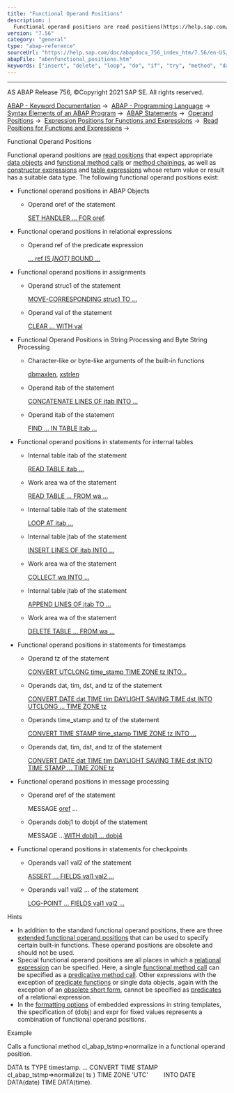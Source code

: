 ```yaml
---
title: "Functional Operand Positions"
description: |
  Functional operand positions are read positions(https://help.sap.com/doc/abapdocu_756_index_htm/7.56/en-US/abenread_position_glosry.htm 'Glossary Entry') that expect appropriate data objects(https://help.sap.com/doc/abapdocu_756_index_htm/7.56/en-US/abendata_object_glosry.htm 'Glossary Entry') a
version: "7.56"
category: "general"
type: "abap-reference"
sourceUrl: "https://help.sap.com/doc/abapdocu_756_index_htm/7.56/en-US/abenfunctional_positions.htm"
abapFile: "abenfunctional_positions.htm"
keywords: ["insert", "delete", "loop", "do", "if", "try", "method", "data", "internal-table", "abenfunctional", "positions"]
---
```


* * *

AS ABAP Release 756, ©Copyright 2021 SAP SE. All rights reserved.

[ABAP - Keyword Documentation](https://help.sap.com/doc/abapdocu_756_index_htm/7.56/en-US/abenabap.htm) →  [ABAP - Programming Language](https://help.sap.com/doc/abapdocu_756_index_htm/7.56/en-US/abenabap_reference.htm) →  [Syntax Elements of an ABAP Program](https://help.sap.com/doc/abapdocu_756_index_htm/7.56/en-US/abenabap_syntax.htm) →  [ABAP Statements](https://help.sap.com/doc/abapdocu_756_index_htm/7.56/en-US/abenabap_statements.htm) →  [Operand Positions](https://help.sap.com/doc/abapdocu_756_index_htm/7.56/en-US/abenoperand_positions.htm) →  [Expression Positions for Functions and Expressions](https://help.sap.com/doc/abapdocu_756_index_htm/7.56/en-US/abenexpression_positions.htm) →  [Read Positions for Functions and Expressions](https://help.sap.com/doc/abapdocu_756_index_htm/7.56/en-US/abenexpression_positions_read.htm) → 

Functional Operand Positions

Functional operand positions are [read positions](https://help.sap.com/doc/abapdocu_756_index_htm/7.56/en-US/abenread_position_glosry.htm "Glossary Entry") that expect appropriate [data objects](https://help.sap.com/doc/abapdocu_756_index_htm/7.56/en-US/abendata_object_glosry.htm "Glossary Entry") and [functional method calls](https://help.sap.com/doc/abapdocu_756_index_htm/7.56/en-US/abenfunctional_method_call_glosry.htm "Glossary Entry") or [method chainings](https://help.sap.com/doc/abapdocu_756_index_htm/7.56/en-US/abenmethod_chaining_glosry.htm "Glossary Entry"), as well as [constructor expressions](https://help.sap.com/doc/abapdocu_756_index_htm/7.56/en-US/abenconstructor_expression_glosry.htm "Glossary Entry") and [table expressions](https://help.sap.com/doc/abapdocu_756_index_htm/7.56/en-US/abentable_expression_glosry.htm "Glossary Entry") whose return value or result has a suitable data type. The following functional operand positions exist:

-   Functional operand positions in ABAP Objects
    -   Operand oref of the statement
        
        [SET HANDLER ... FOR oref](https://help.sap.com/doc/abapdocu_756_index_htm/7.56/en-US/abapset_handler_instance.htm).
        
-   Functional operand positions in relational expressions
    -   Operand ref of the predicate expression
        
        [... ref IS *\[*NOT*\]* BOUND ...](https://help.sap.com/doc/abapdocu_756_index_htm/7.56/en-US/abenlogexp_bound.htm)
        
-   Functional operand positions in assignments
    -   Operand struc1 of the statement
        
        [MOVE-CORRESPONDING struc1 TO ...](https://help.sap.com/doc/abapdocu_756_index_htm/7.56/en-US/abapmove-corresponding.htm)
        
    -   Operand val of the statement
        
        [CLEAR ... WITH val](https://help.sap.com/doc/abapdocu_756_index_htm/7.56/en-US/abapclear.htm)
        
-   Functional Operand Positions in String Processing and Byte String Processing
    -   Character-like or byte-like arguments of the built-in functions
        
        [dbmaxlen](https://help.sap.com/doc/abapdocu_756_index_htm/7.56/en-US/abenlength_functions.htm), [xstrlen](https://help.sap.com/doc/abapdocu_756_index_htm/7.56/en-US/abendescriptive_functions_binary.htm)
        
    -   Operand itab of the statement
        
        [CONCATENATE LINES OF itab INTO ...](https://help.sap.com/doc/abapdocu_756_index_htm/7.56/en-US/abapconcatenate.htm)
        
    -   Operand itab of the statement
        
        [FIND ... IN TABLE itab ...](https://help.sap.com/doc/abapdocu_756_index_htm/7.56/en-US/abapfind_itab.htm)
        
-   Functional operand positions in statements for internal tables
    -   Internal table itab of the statement
        
        [READ TABLE itab ...](https://help.sap.com/doc/abapdocu_756_index_htm/7.56/en-US/abapread_table.htm)
        
    -   Work area wa of the statement
        
        [READ TABLE ... FROM wa ...](https://help.sap.com/doc/abapdocu_756_index_htm/7.56/en-US/abapread_table_key.htm)
        
    -   Internal table itab of the statement
        
        [LOOP AT itab ...](https://help.sap.com/doc/abapdocu_756_index_htm/7.56/en-US/abaploop_at_itab.htm)
        
    -   Internal table jtab of the statement
        
        [INSERT LINES OF jtab INTO ...](https://help.sap.com/doc/abapdocu_756_index_htm/7.56/en-US/abapinsert_itab_linespec.htm)
        
    -   Work area wa of the statement
        
        [COLLECT wa INTO ...](https://help.sap.com/doc/abapdocu_756_index_htm/7.56/en-US/abapcollect.htm)
        
    -   Internal table jtab of the statement
        
        [APPEND LINES OF jtab TO ...](https://help.sap.com/doc/abapdocu_756_index_htm/7.56/en-US/abapappend_linespec.htm)
        
    -   Work area wa of the statement
        
        [DELETE TABLE ... FROM wa ...](https://help.sap.com/doc/abapdocu_756_index_htm/7.56/en-US/abapdelete_itab_key.htm)
        
-   Functional operand positions in statements for timestamps
    -   Operand tz of the statement
        
        [CONVERT UTCLONG time\_stamp TIME ZONE tz INTO...](https://help.sap.com/doc/abapdocu_756_index_htm/7.56/en-US/abapconvert_utclong.htm)
        
    -   Operands dat, tim, dst, and tz of the statement
        
        [CONVERT DATE dat TIME tim DAYLIGHT SAVING TIME dst INTO UTCLONG ... TIME ZONE tz](https://help.sap.com/doc/abapdocu_756_index_htm/7.56/en-US/abapconvert_date_utclong.htm)
        
    -   Operands time\_stamp and tz of the statement
        
        [CONVERT TIME STAMP time\_stamp TIME ZONE tz INTO ...](https://help.sap.com/doc/abapdocu_756_index_htm/7.56/en-US/abapconvert_time-stamp.htm)
        
    -   Operands dat, tim, dst, and tz of the statement
        
        [CONVERT DATE dat TIME tim DAYLIGHT SAVING TIME dst INTO TIME STAMP ... TIME ZONE tz](https://help.sap.com/doc/abapdocu_756_index_htm/7.56/en-US/abapconvert_date_time-stamp.htm)
        
-   Functional operand positions in message processing
    -   Operand oref of the statement
        
        MESSAGE [oref](https://help.sap.com/doc/abapdocu_756_index_htm/7.56/en-US/abapmessage_msg.htm) ...
        
    -   Operands dobj1 to dobj4 of the statement
        
        MESSAGE ...[WITH dobj1 ... dobj4](https://help.sap.com/doc/abapdocu_756_index_htm/7.56/en-US/abapmessage.htm)
        
-   Functional operand positions in statements for checkpoints
    -   Operands val1 val2 of the statement
        
        [ASSERT ... FIELDS val1 val2 ...](https://help.sap.com/doc/abapdocu_756_index_htm/7.56/en-US/abapassert.htm)
        
    -   Operands val1 val2 ... of the statement
        
        [LOG-POINT ... FIELDS val1 val2 ...](https://help.sap.com/doc/abapdocu_756_index_htm/7.56/en-US/abaplog-point.htm)
        

Hints

-   In addition to the standard functional operand positions, there are three [extended functional operand positions](https://help.sap.com/doc/abapdocu_756_index_htm/7.56/en-US/abenextended_functional_positions.htm) that can be used to specify certain built-in functions. These operand positions are obsolete and should not be used.
-   Special functional operand positions are all places in which a [relational expression](https://help.sap.com/doc/abapdocu_756_index_htm/7.56/en-US/abenrelational_expression_glosry.htm "Glossary Entry") can be specified. Here, a single [functional method call](https://help.sap.com/doc/abapdocu_756_index_htm/7.56/en-US/abenfunctional_method_call_glosry.htm "Glossary Entry") can be specified as a [predicative method call](https://help.sap.com/doc/abapdocu_756_index_htm/7.56/en-US/abenpredicative_method_call_glosry.htm "Glossary Entry"). Other expressions with the exception of [predicate functions](https://help.sap.com/doc/abapdocu_756_index_htm/7.56/en-US/abenpredicate_function_glosry.htm "Glossary Entry") or single data objects, again with the exception of an [obsolete short form](https://help.sap.com/doc/abapdocu_756_index_htm/7.56/en-US/abenlogexp_in_short_form.htm), cannot be specified as [predicates](https://help.sap.com/doc/abapdocu_756_index_htm/7.56/en-US/abenpredicate_glosry.htm "Glossary Entry") of a relational expression.
-   In the [formatting options](https://help.sap.com/doc/abapdocu_756_index_htm/7.56/en-US/abapcompute_string_format_options.htm) of embedded expressions in string templates, the specification of (dobj) and expr for fixed values represents a combination of functional operand positions.

Example

Calls a functional method cl\_abap\_tstmp=>normalize in a functional operand position.

DATA ts TYPE timestamp.
...
CONVERT TIME STAMP cl\_abap\_tstmp=>normalize( ts ) TIME ZONE 'UTC'
        INTO DATE DATA(date) TIME DATA(time).